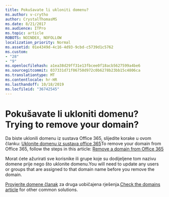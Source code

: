 ```yaml
---
title: Pokušavate li ukloniti domenu?
ms.author: v-crytho
author: CrystalThomasMS
ms.date: 8/21/2017
ms.audience: ITPro
ms.topic: article
ROBOTS: NOINDEX, NOFOLLOW
localization_priority: Normal
ms.assetid: 01e4349d-4c16-4d93-9cbd-c5739d1c5762
ms.custom:
- "28"
- "9"
ms.openlocfilehash: a1ea38d29ff31e13fbcee0f18acb5627599a4be6
ms.sourcegitcommit: 037331d71f06750d972c0b6278b23bb15c4806ca
ms.translationtype: MT
ms.contentlocale: hr-HR
ms.lasthandoff: 10/18/2019
ms.locfileid: "36742545"
---
```

# <a name="trying-to-remove-your-domain"></a><span data-ttu-id="1c7a0-102">Pokušavate li ukloniti domenu?</span><span class="sxs-lookup"><span data-stu-id="1c7a0-102">Trying to remove your domain?</span></span>

<span data-ttu-id="1c7a0-103">Da biste uklonili domenu iz sustava Office 365, slijedite korake u ovom članku: [Uklonite domenu iz sustava office 365](https://docs.microsoft.com/office365/admin/get-help-with-domains/remove-a-domain)</span><span class="sxs-lookup"><span data-stu-id="1c7a0-103">To remove your domain from Office 365, follow the steps in this article: [Remove a domain from Office 365](https://docs.microsoft.com/office365/admin/get-help-with-domains/remove-a-domain)</span></span>
  
<span data-ttu-id="1c7a0-104">Morat ćete ažurirati sve korisnike ili grupe koje su dodijeljene tom nazivu domene prije nego što uklonite domenu.</span><span class="sxs-lookup"><span data-stu-id="1c7a0-104">You will need to update any users or groups that are assigned to that domain name before you remove the domain.</span></span>
  
<span data-ttu-id="1c7a0-105">[Provjerite domene članak](https://docs.microsoft.com/office365/admin/get-help-with-domains/create-dns-records-at-any-dns-hosting-provider) za druga uobičajena rješenja.</span><span class="sxs-lookup"><span data-stu-id="1c7a0-105">[Check the domains article](https://docs.microsoft.com/office365/admin/get-help-with-domains/create-dns-records-at-any-dns-hosting-provider) for other common solutions.</span></span>
  